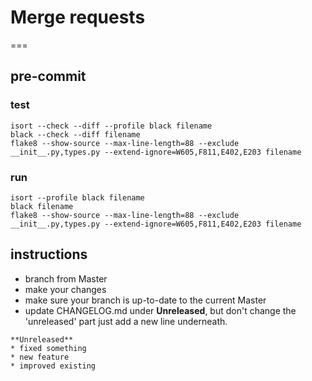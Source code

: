 # Merge requests
===
## pre-commit
### test
```shell
isort --check --diff --profile black filename
black --check --diff filename
flake8 --show-source --max-line-length=88 --exclude __init__.py,types.py --extend-ignore=W605,F811,E402,E203 filename
```
### run
```shell
isort --profile black filename
black filename
flake8 --show-source --max-line-length=88 --exclude __init__.py,types.py --extend-ignore=W605,F811,E402,E203 filename
```
## instructions
* branch from Master
* make your changes
* make sure your branch is up-to-date to the current Master
* update CHANGELOG.md under **Unreleased**, but don't change the 'unreleased' part just add a new line underneath.
```
**Unreleased**
* fixed something
* new feature
* improved existing
```
